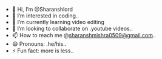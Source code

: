- 👋 Hi, I’m @Sharanshlord
- 👀 I’m interested in coding..
- 🌱 I’m currently learning video editing
- 💞️ I’m looking to collaborate on .youtube videos..
- 📫 How to reach me @sharanshmishra0509@gmail.com..
- 😄 Pronouns: .he/his..
- ⚡ Fun fact: more is less..

<!---
Sharanshlord/Sharanshlord is a ✨ special ✨ repository because its `README.md` (this file) appears on your GitHub profile.
You can click the Preview link to take a look at your changes.
--->
